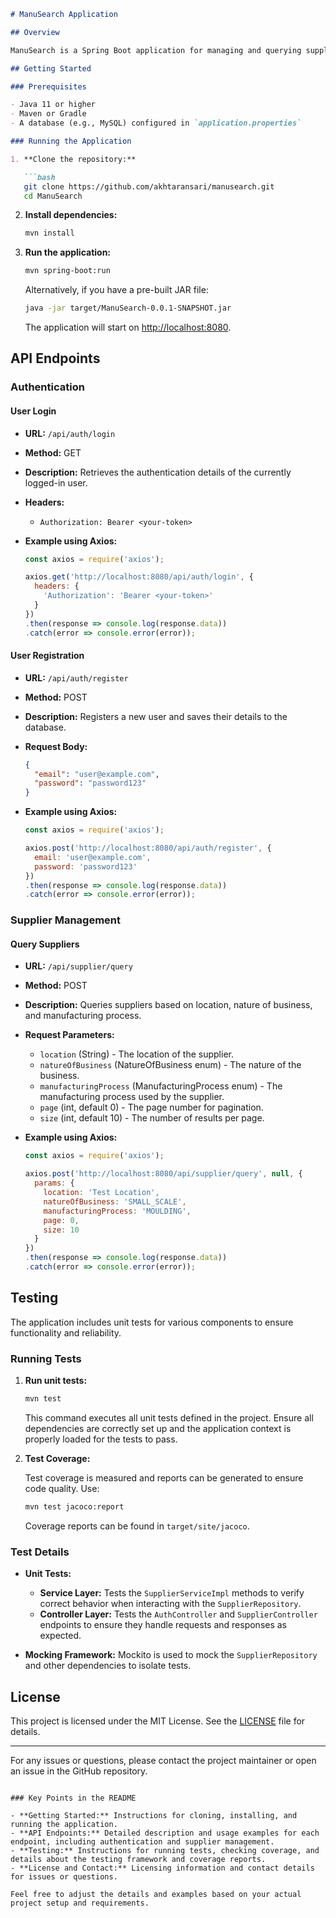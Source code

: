 
```markdown
# ManuSearch Application

## Overview

ManuSearch is a Spring Boot application for managing and querying suppliers based on various criteria such as location, nature of business, and manufacturing processes. It also includes authentication and user registration features.

## Getting Started

### Prerequisites

- Java 11 or higher
- Maven or Gradle
- A database (e.g., MySQL) configured in `application.properties`

### Running the Application

1. **Clone the repository:**

   ```bash
   git clone https://github.com/akhtaransari/manusearch.git
   cd ManuSearch
   ```

2. **Install dependencies:**

   ```bash
   mvn install
   ```

3. **Run the application:**

   ```bash
   mvn spring-boot:run
   ```

   Alternatively, if you have a pre-built JAR file:

   ```bash
   java -jar target/ManuSearch-0.0.1-SNAPSHOT.jar
   ```

   The application will start on [http://localhost:8080](http://localhost:8080).

## API Endpoints

### Authentication

#### User Login

- **URL:** `/api/auth/login`
- **Method:** GET
- **Description:** Retrieves the authentication details of the currently logged-in user.
- **Headers:**
  - `Authorization: Bearer <your-token>`
- **Example using Axios:**

  ```javascript
  const axios = require('axios');

  axios.get('http://localhost:8080/api/auth/login', {
    headers: {
      'Authorization': 'Bearer <your-token>'
    }
  })
  .then(response => console.log(response.data))
  .catch(error => console.error(error));
  ```

#### User Registration

- **URL:** `/api/auth/register`
- **Method:** POST
- **Description:** Registers a new user and saves their details to the database.
- **Request Body:**

  ```json
  {
    "email": "user@example.com",
    "password": "password123"
  }
  ```

- **Example using Axios:**

  ```javascript
  const axios = require('axios');

  axios.post('http://localhost:8080/api/auth/register', {
    email: 'user@example.com',
    password: 'password123'
  })
  .then(response => console.log(response.data))
  .catch(error => console.error(error));
  ```

### Supplier Management

#### Query Suppliers

- **URL:** `/api/supplier/query`
- **Method:** POST
- **Description:** Queries suppliers based on location, nature of business, and manufacturing process.
- **Request Parameters:**
  - `location` (String) - The location of the supplier.
  - `natureOfBusiness` (NatureOfBusiness enum) - The nature of the business.
  - `manufacturingProcess` (ManufacturingProcess enum) - The manufacturing process used by the supplier.
  - `page` (int, default 0) - The page number for pagination.
  - `size` (int, default 10) - The number of results per page.

- **Example using Axios:**

  ```javascript
  const axios = require('axios');

  axios.post('http://localhost:8080/api/supplier/query', null, {
    params: {
      location: 'Test Location',
      natureOfBusiness: 'SMALL_SCALE',
      manufacturingProcess: 'MOULDING',
      page: 0,
      size: 10
    }
  })
  .then(response => console.log(response.data))
  .catch(error => console.error(error));
  ```

## Testing

The application includes unit tests for various components to ensure functionality and reliability. 

### Running Tests

1. **Run unit tests:**

   ```bash
   mvn test
   ```

   This command executes all unit tests defined in the project. Ensure all dependencies are correctly set up and the application context is properly loaded for the tests to pass.

2. **Test Coverage:**

   Test coverage is measured and reports can be generated to ensure code quality. Use:

   ```bash
   mvn test jacoco:report
   ```

   Coverage reports can be found in `target/site/jacoco`.

### Test Details

- **Unit Tests:**
  - **Service Layer:** Tests the `SupplierServiceImpl` methods to verify correct behavior when interacting with the `SupplierRepository`.
  - **Controller Layer:** Tests the `AuthController` and `SupplierController` endpoints to ensure they handle requests and responses as expected.

- **Mocking Framework:** Mockito is used to mock the `SupplierRepository` and other dependencies to isolate tests.

## License

This project is licensed under the MIT License. See the [LICENSE](LICENSE) file for details.

---

For any issues or questions, please contact the project maintainer or open an issue in the GitHub repository.
```

### Key Points in the README

- **Getting Started:** Instructions for cloning, installing, and running the application.
- **API Endpoints:** Detailed description and usage examples for each endpoint, including authentication and supplier management.
- **Testing:** Instructions for running tests, checking coverage, and details about the testing framework and coverage reports.
- **License and Contact:** Licensing information and contact details for issues or questions.

Feel free to adjust the details and examples based on your actual project setup and requirements.
